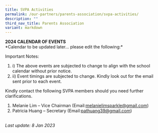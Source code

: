 ```yaml
---
title: SVPA Activities
permalink: /our-partners/parents-association/svpa-activities/
description: ""
third_nav_title: Parents Association
variant: markdown
---
```

<p><strong>2024 CALENDAR OF EVENTS</strong><br>
*Calendar to be updated later… please edit the following:*</p>

<p>Important Notes:&nbsp;</p>
<ol>
<li>i) The above events are subjected to change to align with the school calendar without prior notice.</li>
<li>ii) Event timings are subjected to change. Kindly look out for the email sent prior to each event.&nbsp;</li>
</ol>
<p>Kindly contact the following SVPA members should you need further clarifications.</p>
<ol>
<li>Melanie Lim – Vice Chairman (Email:<a href="mailto:melanielimsparkle@gmail.com">melanielimsparkle@gmail.com</a>)</li>
<li>Patricia Huang – Secretary (Email:<a href="pathuang39@gmail.com">pathuang39@gmail.com</a>)</li>
</ol>
<p><br><em>Last update: 8 Jan 2023</em></p>